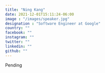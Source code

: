 ```yaml
---
title: "Ning Kang"
date: 2021-12-01T15:11:24-06:00
image : "/images/speaker.jpg"
designation : "Software Engineer at Google"
country: ""
facebook: ""
instagram: ""
twitter: ""
linkedin: ""
github: ""
---
```


Pending